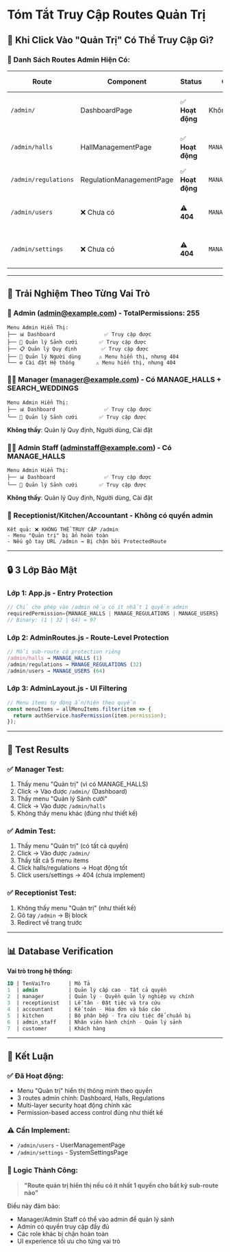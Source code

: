 # Tóm Tắt Truy Cập Routes Quản Trị

## 🎯 **Khi Click Vào "Quản Trị" Có Thể Truy Cập Gì?**

### **📝 Danh Sách Routes Admin Hiện Có:**

| Route | Component | Status | Quyền Cần | Mô Tả |
|-------|-----------|--------|-----------|-------|
| `/admin/` | DashboardPage | ✅ **Hoạt động** | Không cần | Trang tổng quan admin |
| `/admin/halls` | HallManagementPage | ✅ **Hoạt động** | `MANAGE_HALLS` | Quản lý sảnh cưới |
| `/admin/regulations` | RegulationManagementPage | ✅ **Hoạt động** | `MANAGE_REGULATIONS` | Quản lý quy định |
| `/admin/users` | ❌ Chưa có | ⚠️ **404** | `MANAGE_USERS` | Quản lý người dùng |
| `/admin/settings` | ❌ Chưa có | ⚠️ **404** | `MANAGE_REGULATIONS` | Cài đặt hệ thống |

---

## 👥 **Trải Nghiệm Theo Từng Vai Trò**

### **🔑 Admin** (admin@example.com) - TotalPermissions: 255
```
Menu Admin Hiển Thị:
├── 📊 Dashboard                ✅ Truy cập được
├── 🏢 Quản lý Sảnh cưới       ✅ Truy cập được  
├── 📋 Quản lý Quy định        ✅ Truy cập được
├── 👥 Quản lý Người dùng      ⚠️ Menu hiển thị, nhưng 404
└── ⚙️ Cài đặt Hệ thống       ⚠️ Menu hiển thị, nhưng 404
```

### **👨‍💼 Manager** (manager@example.com) - Có MANAGE_HALLS + SEARCH_WEDDINGS
```
Menu Admin Hiển Thị:
├── 📊 Dashboard                ✅ Truy cập được
└── 🏢 Quản lý Sảnh cưới       ✅ Truy cập được
```
**Không thấy**: Quản lý Quy định, Người dùng, Cài đặt

### **👩‍💼 Admin Staff** (adminstaff@example.com) - Có MANAGE_HALLS
```
Menu Admin Hiển Thị:
├── 📊 Dashboard                ✅ Truy cập được
└── 🏢 Quản lý Sảnh cưới       ✅ Truy cập được
```
**Không thấy**: Quản lý Quy định, Người dùng, Cài đặt

### **🚫 Receptionist/Kitchen/Accountant** - Không có quyền admin
```
Kết quả: ❌ KHÔNG THỂ TRUY CẬP /admin
- Menu "Quản trị" bị ẩn hoàn toàn
- Nếu gõ tay URL /admin → Bị chặn bởi ProtectedRoute
```

---

## 🔒 **3 Lớp Bảo Mật**

### **Lớp 1: App.js - Entry Protection**
```javascript
// Chỉ cho phép vào /admin nếu có ít nhất 1 quyền admin
requiredPermission={MANAGE_HALLS | MANAGE_REGULATIONS | MANAGE_USERS}
// Binary: (1 | 32 | 64) = 97
```

### **Lớp 2: AdminRoutes.js - Route-Level Protection**  
```javascript
// Mỗi sub-route có protection riêng
/admin/halls → MANAGE_HALLS (1)
/admin/regulations → MANAGE_REGULATIONS (32)  
/admin/users → MANAGE_USERS (64)
```

### **Lớp 3: AdminLayout.js - UI Filtering**
```javascript
// Menu items tự động ẩn/hiện theo quyền
const menuItems = allMenuItems.filter(item => {
  return authService.hasPermission(item.permission);
});
```

---

## 🧪 **Test Results**

### **✅ Manager Test:**
1. Thấy menu "Quản trị" (vì có MANAGE_HALLS)
2. Click → Vào được `/admin/` (Dashboard)
3. Thấy menu "Quản lý Sảnh cưới"
4. Click → Vào được `/admin/halls`
5. Không thấy menu khác (đúng như thiết kế)

### **✅ Admin Test:**
1. Thấy menu "Quản trị" (có tất cả quyền)
2. Click → Vào được `/admin/`
3. Thấy tất cả 5 menu items
4. Click halls/regulations → Hoạt động tốt
5. Click users/settings → 404 (chưa implement)

### **✅ Receptionist Test:**
1. Không thấy menu "Quản trị" (như thiết kế)
2. Gõ tay `/admin` → Bị block
3. Redirect về trang trước

---

## 📊 **Database Verification**

**Vai trò trong hệ thống:**
```sql
ID | TenVaiTro      | Mô Tả
1  | admin          | Quản lý cấp cao - Tất cả quyền  
2  | manager        | Quản lý - Quyền quản lý nghiệp vụ chính
3  | receptionist   | Lễ tân - Đặt tiệc và tra cứu
4  | accountant     | Kế toán - Hóa đơn và báo cáo  
5  | kitchen        | Bộ phận bếp - Tra cứu tiệc để chuẩn bị
6  | admin_staff    | Nhân viên hành chính - Quản lý sảnh
7  | customer       | Khách hàng
```

---

## 🚀 **Kết Luận**

### **✅ Đã Hoạt động:**
- Menu "Quản trị" hiển thị thông minh theo quyền
- 3 routes admin chính: Dashboard, Halls, Regulations
- Multi-layer security hoạt động chính xác
- Permission-based access control đúng như thiết kế

### **⚠️ Cần Implement:**
- `/admin/users` - UserManagementPage
- `/admin/settings` - SystemSettingsPage

### **🎯 Logic Thành Công:**
> **"Route quản trị hiển thị nếu có ít nhất 1 quyền cho bất kỳ sub-route nào"**

Điều này đảm bảo:
- Manager/Admin Staff có thể vào admin để quản lý sảnh
- Admin có quyền truy cập đầy đủ  
- Các role khác bị chặn hoàn toàn
- UI experience tối ưu cho từng vai trò 
